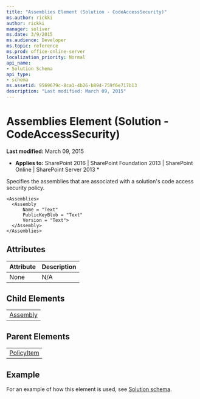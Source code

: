 ```yaml
---
title: "Assemblies Element (Solution - CodeAccessSecurity)"
ms.author: rickki
author: rickki
manager: soliver
ms.date: 3/9/2015
ms.audience: Developer
ms.topic: reference
ms.prod: office-online-server
localization_priority: Normal
api_name:
- Solution Schema
api_type:
- schema
ms.assetid: 9569679c-8ca1-4b26-b894-759f6e717b13
description: "Last modified: March 09, 2015"
---
```


# Assemblies Element (Solution - CodeAccessSecurity)

 **Last modified:** March 09, 2015 
  
 * **Applies to:** SharePoint 2016 | SharePoint Foundation 2013 | SharePoint Online | SharePoint Server 2013 * 
  
Specifies the assemblies that are associated with a solution's code access security policy.
  
```
<Assemblies>
  <Assembly
      Name = "Text"
      PublicKeyBlob = "Text"
      Version = "Text">
  </Assembly>
</Assemblies>
```

## Attributes

|**Attribute**|**Description**|
|:-----|:-----|
|None  <br/> |N/A  <br/> |
   
## Child Elements

||
|:-----|
|[Assembly](assembly-element-solutioncodeaccesssecurity.md)|
   
## Parent Elements

||
|:-----|
|[PolicyItem](policyitem-element-solution.md)|
   
## Example

For an example of how this element is used, see [Solution schema](solution-schema.md).
  

